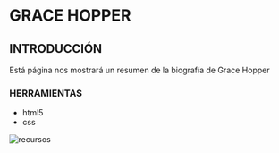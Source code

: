 # GRACE HOPPER

## INTRODUCCIÓN

Está página nos mostrará un resumen de la biografía de Grace Hopper

### HERRAMIENTAS

* html5
* css

![recursos](assets/images/page.PNG)